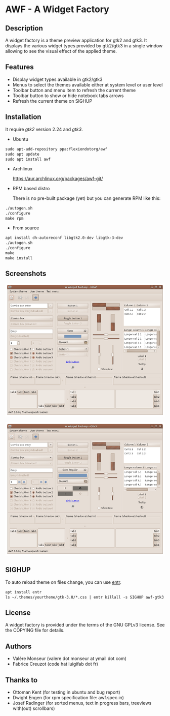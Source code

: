 AWF - A Widget Factory
======================

Description
-----------

A widget factory is a theme preview application for gtk2 and gtk3.
It displays the various widget types provided by gtk2/gtk3 in a single window allowing to see the visual effect of the applied theme.

Features
--------

  * Display widget types available in gtk2/gtk3
  * Menus to select the themes available either at system level or user level
  * Toolbar button and menu item to refresh the current theme
  * Toolbar button to show or hide notebook tabs arrows
  * Refresh the current theme on SIGHUP

Installation
------------

It require *gtk2* version 2.24 and *gtk3*.

  * Ubuntu
```
sudo apt-add-repository ppa:flexiondotorg/awf
sudo apt update
sudo apt install awf
```

  * Archlinux

    https://aur.archlinux.org/packages/awf-git/

  * RPM based distro

    There is no pre-built package (yet) but you can generate RPM like this:

```
./autogen.sh
./configure
make rpm
```

  * From source

```
apt install dh-autoreconf libgtk2.0-dev libgtk-3-dev
./autogen.sh
./configure
make
make install
```

Screenshots
-----------

![A widget factory - Gtk2](images/gtk2.png?raw=true)

![A widget factory - Gtk2](images/gtk3.png?raw=true)

SIGHUP
------

  To auto reload theme on files change, you can use [entr](https://github.com/clibs/entr).
```
apt install entr
ls ~/.themes/yourtheme/gtk-3.0/*.css | entr killall -s SIGHUP awf-gtk3
```

License
-------

  A widget factory is provided under the terms of the GNU GPLv3 license.
  See the COPYING file for details.

Authors
-------

  * Valère Monseur (valere dot monseur at ymail dot com)
  * Fabrice Creuzot (code hat luigifab dot fr)

Thanks to
---------

  * Ottoman Kent (for testing in ubuntu and bug report)
  * Dwight Engen (for rpm specification file: awf.spec.in)
  * Josef Radinger (for sorted menus, text in progress bars, treeviews with(out) scrollbars)
